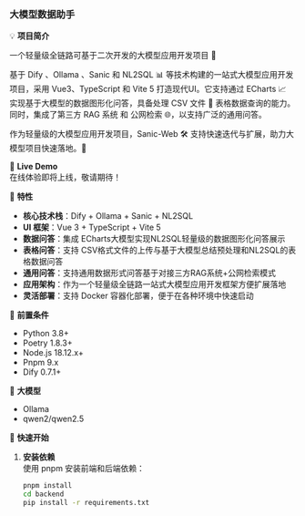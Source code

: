 ### 大模型数据助手

💡 **项目简介**

一个轻量级全链路可基于二次开发的大模型应用开发项目 🚀

基于 Dify 、Ollama 、Sanic 和 NL2SQL 📊 等技术构建的一站式大模型应用开发项目，采用 Vue3、TypeScript 和 Vite 5 打造现代UI。它支持通过 ECharts 📈 实现基于大模型的数据图形化问答，具备处理 CSV 文件 📂 表格数据查询的能力。同时，集成了第三方 RAG 系统 和 公网检索 🌐，以支持广泛的通用问答。

作为轻量级的大模型应用开发项目，Sanic-Web 🛠️ 支持快速迭代与扩展，助力大模型项目快速落地。🚀

🌈 **Live Demo**  
在线体验即将上线，敬请期待！

🎉 **特性**
- **核心技术栈**：Dify + Ollama + Sanic + NL2SQL
- **UI 框架**：Vue 3 + TypeScript + Vite 5
- **数据问答**：集成 ECharts大模型实现NL2SQL轻量级的数据图形化问答展示
- **表格问答**：支持 CSV格式文件的上传与基于大模型总结预处理和NL2SQL的表格数据问答
- **通用问答**：支持通用数据形式问答基于对接三方RAG系统+公网检索模式
- **应用架构**：作为一个轻量级全链路一站式大模型应用开发框架方便扩展落地
- **灵活部署**：支持 Docker 容器化部署，便于在各种环境中快速启动

🔧 **前置条件**
- Python 3.8+
- Poetry 1.8.3+
- Node.js 18.12.x+
- Pnpm 9.x
- Dify 0.7.1+

🔧 **大模型**
- Ollama
- qwen2/qwen2.5


🚀 **快速开始**
1. **安装依赖**  
   使用 pnpm 安装前端和后端依赖：
   ```bash
   pnpm install
   cd backend
   pip install -r requirements.txt